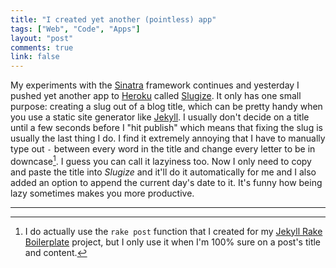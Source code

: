 ```yaml
---
title: "I created yet another (pointless) app" 
tags: ["Web", "Code", "Apps"]
layout: "post"
comments: true
link: false
---
```


My experiments with the [Sinatra](http://www.sinatrarb.com/) framework continues and yesterday I pushed yet another app to [Heroku](http://www.heroku.com/) called [Slugize](http://slugize.ellengummesson.com/). It only has one small purpose: creating a slug out of a blog title, which can be pretty handy when you use a static site generator like [Jekyll](http://jekyllrb.com/). I usually don't decide on a title until a few seconds before I "hit publish" which means that fixing the slug is usually the last thing I do. I find it extremely annoying that I have to manually type out `-` between every word in the title and change every letter to be in downcase[^20130115-1]. I guess you can call it lazyiness too. Now I only need to copy and paste the title into *Slugize* and it'll do it automatically for me and I also added an option to append the current day's date to it. It's funny how being lazy sometimes makes you more productive.

* * *

[^20130115-1]: I do actually use the `rake post` function that I created for my [Jekyll Rake Boilerplate](https://github.com/gummesson/jekyll-rake-boilerplate) project, but I only use it when I'm 100% sure on a post's title and content.
